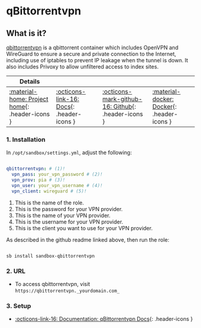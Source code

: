 # qBittorrentvpn

## What is it?

[qbittorrentvpn](https://github.com/binhex/arch-qbittorrentvpn) is a qbittorrent container which includes OpenVPN and WireGuard to ensure a secure and private connection to the Internet, including use of iptables to prevent IP leakage when the tunnel is down. It also includes Privoxy to allow unfiltered access to index sites.

| Details     |             |             |             |
|-------------|-------------|-------------|-------------|
| [:material-home: Project home](https://github.com/binhex/arch-qbittorrentvpn){: .header-icons } | [:octicons-link-16: Docs](https://github.com/binhex/arch-qbittorrentvpn){: .header-icons } | [:octicons-mark-github-16: Github](https://github.com/binhex/arch-qbittorrentvpn){: .header-icons } | [:material-docker: Docker](https://hub.docker.com/r/binhex/arch-qbittorrentvpn){: .header-icons }|

### 1. Installation

In `/opt/sandbox/settings.yml`, adjust the following:

``` yaml title="/opt/sandbox/settings.yml"

qbittorrentvpn: # (1)!
  vpn_pass: your_vpn_password # (2)!
  vpn_prov: pia # (3)!
  vpn_user: your_vpn_username # (4)!
  vpn_client: wireguard # (5)!

```

1. This is the name of the role.
2. This is the password for your VPN provider.
3. This is the name of your VPN provider.
4. This is the username for your VPN provider.
5. This is the client you want to use for your VPN provider.

As described in the github readme linked above, then run the role:

``` shell

sb install sandbox-qbittorrentvpn

```

### 2. URL

- To access qbittorrentvpn, visit `https://qbittorrentvpn._yourdomain.com_`

### 3. Setup

- [:octicons-link-16: Documentation: qBittorrentvpn Docs](https://github.com/binhex/arch-qbittorrentvpn){: .header-icons }
